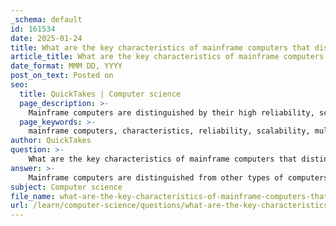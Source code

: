 ```yaml
---
_schema: default
id: 161534
date: 2025-01-24
title: What are the key characteristics of mainframe computers that distinguish them from other types of computers?
article_title: What are the key characteristics of mainframe computers that distinguish them from other types of computers?
date_format: MMM DD, YYYY
post_on_text: Posted on
seo:
  title: QuickTakes | Computer science
  page_description: >-
    Mainframe computers are distinguished by their high reliability, scalability, multi-user support, exceptional processing power, data management capabilities, advanced security features, cost efficiency for large operations, legacy support, and centralized computing, making them ideal for critical data processing in large organizations.
  page_keywords: >-
    mainframe computers, characteristics, reliability, scalability, multi-user support, processing power, data management, security features, cost efficiency, legacy support, centralized computing
author: QuickTakes
question: >-
    What are the key characteristics of mainframe computers that distinguish them from other types of computers?
answer: >-
    Mainframe computers are distinguished from other types of computers by several key characteristics that make them particularly suited for large-scale, critical data processing tasks. Here are the main characteristics that set mainframes apart:\n\n1. **High Reliability**: Mainframes are designed to operate continuously without failure. They incorporate advanced error detection and correction mechanisms, ensuring that data integrity is maintained even in the event of hardware failures.\n\n2. **Scalability**: Mainframe systems can handle a large number of transactions and users simultaneously. They are built to scale up efficiently, allowing organizations to increase their processing power and storage capacity as needed without significant downtime.\n\n3. **Support for Multiple Users and Applications**: Mainframes can support thousands of users and run multiple applications concurrently. This multi-user capability is essential for large organizations that require simultaneous access to data and applications.\n\n4. **Exceptional Processing Power**: Mainframes are equipped with powerful processors and large amounts of memory, enabling them to perform complex calculations and process vast amounts of data quickly. This makes them ideal for tasks such as transaction processing in banking and airline reservations.\n\n5. **Data Management**: Mainframes excel in managing large databases and performing high-volume transaction processing. They are often used in industries that require robust data management capabilities, such as finance, healthcare, and government.\n\n6. **Security Features**: Mainframes come with advanced security features to protect sensitive data. They support extensive access controls, encryption, and auditing capabilities, making them suitable for environments where data security is paramount.\n\n7. **Cost Efficiency for Large Operations**: While the initial investment in mainframe technology can be high, they are cost-effective for large organizations due to their ability to handle massive workloads and reduce operational costs over time.\n\n8. **Legacy Support**: Many mainframes are designed to run legacy applications that are critical to business operations. This compatibility allows organizations to maintain and integrate older systems with newer technologies.\n\n9. **Centralized Computing**: Mainframes provide a centralized computing environment, which simplifies management and maintenance. This centralization is beneficial for organizations that need to control and monitor their computing resources effectively.\n\nExamples of mainframe computers include IBM zSeries, Unisys ClearPath, and Fujitsu GS21, which are widely used in various sectors for their reliability and performance in handling critical applications.\n\nIn summary, the combination of high reliability, scalability, exceptional processing power, and robust security features makes mainframe computers uniquely suited for large organizations that require efficient and secure data processing capabilities.
subject: Computer science
file_name: what-are-the-key-characteristics-of-mainframe-computers-that-distinguish-them-from-other-types-of-computers.md
url: /learn/computer-science/questions/what-are-the-key-characteristics-of-mainframe-computers-that-distinguish-them-from-other-types-of-computers
---
```


&nbsp;